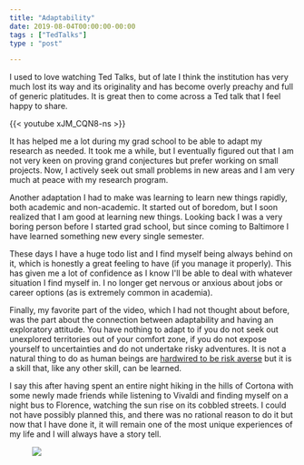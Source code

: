 ```yaml
---
title: "Adaptability"
date: 2019-08-04T00:00:00-00:00
tags : ["TedTalks"]
type : "post"

---
```


I used to love watching Ted Talks, but of late I think the institution has very much lost its way and its originality and has become overly preachy and full of generic platitudes.
It is great then to come across a Ted talk that I feel happy to share.

{{< youtube xJM_CQN8-ns >}}

It has helped me a lot during my grad school to be able to adapt my research as needed.
It took me a while, but I eventually figured out that I am not very keen on proving grand conjectures but prefer working on small projects.
Now, I actively seek out small problems in new areas and I am very much at peace with my research program.

Another adaptation I had to make was learning to learn new things rapidly, both academic and non-academic.
It started out of boredom, but I soon realized that I am good at learning new things.
Looking back I was a very boring person before I started grad school, but since coming to Baltimore I have learned something new every single semester.

These days I have a huge todo list and I find myself being always behind on it, which is honestly a great feeling to have (if you manage it properly).
This has given me a lot of confidence as I know I'll be able to deal with whatever situation I find myself in.
I no longer get nervous or anxious about jobs or career options (as is extremely common in academia).

Finally, my favorite part of the video, which I had not thought about before, was the part about the connection between adaptability and having an exploratory attitude.
You have nothing to adapt to if you do not seek out unexplored territories out of your comfort zone, if you do not expose yourself to uncertainties and do not undertake risky adventures.
It is not a natural thing to do as human beings are [hardwired to be risk averse](https://en.wikipedia.org/wiki/Risk_aversion_(psychology)) but it is a skill that, like any other skill, can be learned.

I say this after having spent an entire night hiking in the hills of Cortona with some newly made friends while listening to Vivaldi and finding myself on a night bus to Florence, watching the sun rise on its cobbled streets.
I could not have possibly planned this, and there was no rational reason to do it but now that I have done it, it will remain one of the most unique experiences of my life and I will always have a story tell.

<figure class="center medium">
  <a href="https://www.smbc-comics.com/comic/astronomy">
    <img src="https://www.smbc-comics.com/comics/1440686846-20150827.png"/>
  </a>
</figure>

<!--
Talk to a lot of people. I am a very introverted person, so I do not go to parties or socialize on
But I love going out with someone for a one-on-one conversation over a beer. Or I would just have conversations on the way to lunch or to the airport.

In math, research areas die all the time. There was a time when homotopy theory was flourishing in the US and now there are like three universities where it is still being done. The subject is not dead, but it has mutated into category theory and low dimensional topology, which is great because, why not?

Being at the end of my PhD and having to think seriously about life, I have been at the receiving end of a variety of career advice (both useful and useless, mostly useless) from all kinds of people and have been documenting my own ruminations on the subject of making life decisions.

I also like to teach and _think_ I'm good at it, and most importantly and keen and willing to get better at it.
This is has also made me adapt my

Also, you are not owed anything by the universe just because you are in grad school.
If your life goal is to get a tenure you should pause and think about how myopic your thinking has become.
-->
